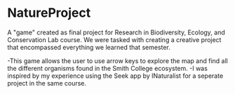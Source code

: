 # NatureProject
A "game" created as final project for Research in Biodiversity, Ecology, and Conservation Lab course. We were tasked with creating a creative project that encompassed everything we learned that semester.

-This game allows the user to use arrow keys to explore the map and find all the different organisms found in the Smith College ecosystem. 
-I was inspired by my experience using the Seek app by INaturalist for a seperate project in the same course.
